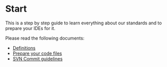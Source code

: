 # Start #

This is a step by step guide to learn everything about our standards and to prepare your IDEs for it.

Please read the following documents:

- [Definitions](Definitions.md)
- [Prepare your code files](How%20to%20prepare%20your%20code.md)
- [SVN Commit guidelines](SVN20Commit%20guidelines.md)
